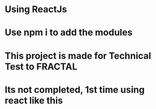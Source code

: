 # Using ReactJs

# Use npm i to add the modules

# This project is made for Technical Test to FRACTAL

# Its not completed, 1st time using react like this